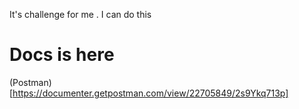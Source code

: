 <!-- @format -->



It's challenge for me . I can do this



# Docs is here
(Postman)[https://documenter.getpostman.com/view/22705849/2s9Ykq713p]
